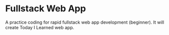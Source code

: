 # Fullstack Web App

A practice coding for rapid fullstack web app development (beginner). It will create Today I Learned web app.
